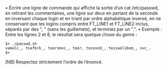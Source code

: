 • Écrire une ligne de commande qui affiche la sortie d’un cat /etc/passwd, en
retirant les commentaires, une ligne sur deux en partant de la seconde en inversant
chaque login et en triant par ordre alphabétique inversé, en ne conservant que les
logins compris entre FT_LINE1 et FT_LINE2 inclus, séparés par des ", " (sans
les guillemets), et terminés par un ".".
• Exemple : Entre les lignes 2 et 8, le résultat sera quelque chose du genre :

```console
$> ./passwd.sh
vamalc_, tsafbrk_, toorsmvc_, toor, tocevod_, tessaelibom_, svc_.
$>
```

[NB] Respectez strictement l’ordre de l’énoncé.
